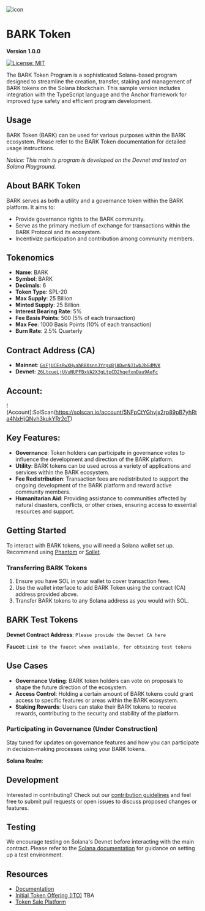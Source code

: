![icon](https://github.com/bark-community/bark-token/blob/d97f533bbe934c60d0dac3a707125d055f115472/src/assets/bark.png)

# BARK Token
**Version 1.0.0**

[![License: MIT](https://img.shields.io/badge/License-MIT-blue.svg)](https://opensource.org/licenses/MIT)

The BARK Token Program is a sophisticated Solana-based program designed to streamline the creation, transfer, staking and management of BARK tokens on the Solana blockchain. This sample version includes integration with the TypeScript language and the Anchor framework for improved type safety and efficient program development.

## Usage
BARK Token (BARK) can be used for various purposes within the BARK ecosystem. Please refer to the BARK Token documentation for detailed usage instructions.

*Notice: This main.ts program is developed on the Devnet and tested on Solana Playground.*

## About BARK Token

BARK serves as both a utility and a governance token within the BARK platform. It aims to:

- Provide governance rights to the BARK community.
- Serve as the primary medium of exchange for transactions within the BARK Protocol and its ecosystem.
- Incentivize participation and contribution among community members.

## Tokenomics

- **Name**: BARK
- **Symbol**: BARK
- **Decimals**: 6
- **Token Type**: SPL-20
- **Max Supply**: 25 Billion
- **Minted Supply**: 25 Billion
- **Interest Bearing Rate**: 5%
- **Fee Basis Points**: 500 (5% of each transaction)
- **Max Fee**: 1000 Basis Points (10% of each transaction)
- **Burn Rate**: 2.5% Quarterly

## Contract Address (CA)

- **Mainnet**: [`GsFjUCEsRwXHyahR8XsnnJYrgxBjADwnNJ1wbJbGdMVK`](https://explorer.solana.com/address/GsFjUCEsRwXHyahR8XsnnJYrgxBjADwnNJ1wbJbGdMVK)
- **Devnet:**  [`26LtcueLjUVuNUPFBxVA2X3gLtpCD2hqefxnDau9AeFc`](https://explorer.solana.com/address/26LtcueLjUVuNUPFBxVA2X3gLtpCD2hqefxnDau9AeFc/transfers?-cluster=devnet)

## Account:

!(Account]:SolScan(https://solscan.io/account/5NFpCtYGhvjx2rp89pB7yhRta4NxHjQNvh3kukYRr2cT)

## Key Features:

- **Governance**: Token holders can participate in governance votes to influence the development and direction of the BARK platform.
- **Utility**: BARK tokens can be used across a variety of applications and services within the BARK ecosystem.
- **Fee Redistribution**: Transaction fees are redistributed to support the ongoing development of the BARK platform and reward active community members.
- **Humanitarian Aid**: Providing assistance to communities affected by natural disasters, conflicts, or other crises, ensuring access to essential resources and support.

## Getting Started

To interact with BARK tokens, you will need a Solana wallet set up. Recommend using [Phantom](https://phantom.app/) or [Sollet](https://www.sollet.io/).

### Transferring BARK Tokens

1. Ensure you have SOL in your wallet to cover transaction fees.
2. Use the wallet interface to add BARK Token using the contract (CA) address provided above.
3. Transfer BARK tokens to any Solana address as you would with SOL.

## BARK Test Tokens

**Devnet Contract Address**: `Please provide the Devnet CA here`

**Faucet**: `Link to the faucet when available, for obtaining test tokens`

## Use Cases

- **Governance Voting**: BARK token holders can vote on proposals to shape the future direction of the ecosystem.
- **Access Control**: Holding a certain amount of BARK tokens could grant access to specific features or areas within the BARK ecosystem.
- **Staking Rewards**: Users can stake their BARK tokens to receive rewards, contributing to the security and stability of the platform.

### Participating in Governance (Under Construction)

Stay tuned for updates on governance features and how you can participate in decision-making processes using your BARK tokens.

**Solana Realm**:

## Development

Interested in contributing? Check out our [contribution guidelines](CONTRIBUTING.md) and feel free to submit pull requests or open issues to discuss proposed changes or features.

## Testing

We encourage testing on Solana's Devnet before interacting with the main contract. Please refer to the [Solana documentation](https://docs.solana.com/) for guidance on setting up a test environment.

## Resources

- [Documentation](https://github.com/bark-token/barkpaper_v1.0)
- [Initial Token Offering (ITO)]() TBA
- [Token Sale Platform]()

